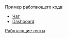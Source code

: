 Пример работающего кода:
* [Чат](http://htmlpreview.github.io/?https://github.com/Besomhead/js--touchsoft/blob/besomhead-task03/task-03/Besomhead/src/chat/append_chat.html)
* [Dashboard](http://htmlpreview.github.io/?https://github.com/Besomhead/js--touchsoft/blob/besomhead-task03/task-03/Besomhead/src/dashboard/dashboard.html)

[Работающие тесты]()
